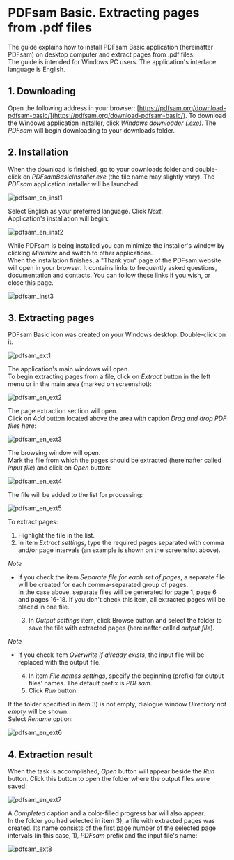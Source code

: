 # PDFsam Basic. Extracting pages from .pdf files

The guide explains how to install PDFsam Basic application (hereinafter PDFsam) on desktop computer and extract pages from .pdf files.  
The guide is intended for Windows PC users. The application's interface language is English.


## 1. Downloading
Open the following address in your browser: [https://pdfsam.org/download-pdfsam-basic/](https://pdfsam.org/download-pdfsam-basic/).
To download the Windows application installer, click _Windows downloader (.exe)_. The _PDFsam_ will begin downloading to your downloads folder. 

## 2. Installation
When the download is finished, go to your downloads folder and double-click on _PDFsamBasicInstaller.exe_ (the file name may slightly vary).
The _PDFsam_ application installer will be launched.

![pdfsam_en_inst1](https://github.com/vrbtm/tech_writing/blob/b54df565432fb649449220e66c80151fdc663c34/img/pdfsam_en_inst1.png)

Select English as your preferred language. Click _Next_.  
Application's installation will begin:

![pdfsam_en_inst2](https://github.com/vrbtm/tech_writing/blob/b54df565432fb649449220e66c80151fdc663c34/img/pdfsam_en_inst2.png)

While PDFsam is being installed you can minimize the installer's window by clicking _Minimize_ and switch to other applications.  
When the installation finishes, a "Thank you" page of the PDFsam website will open in your browser. It contains links to frequently asked questions, documentation and contacts. You can follow these links if you wish, or close this page.

![pdfsam_inst3](https://github.com/vrbtm/tech_writing/blob/b54df565432fb649449220e66c80151fdc663c34/img/pdfsam_inst3.png) 

## 3. Extracting pages
PDFsam Basic icon was created on your Windows desktop. Double-click on it.

![pdfsam_ext1](pdfsam_ext1.png) 

The application's main windows will open.  
To begin extracting pages from a file, click on _Extract_ button in the left menu or in the main area (marked on screenshot):

![pdfsam_en_ext2](https://github.com/vrbtm/tech_writing/blob/b54df565432fb649449220e66c80151fdc663c34/img/pdfsam_en_ext2.png)

The page extraction section will open.  
Click on _Add_ button located above the area with caption _Drag and drop PDF files here_:

![pdfsam_en_ext3](https://github.com/vrbtm/tech_writing/blob/b54df565432fb649449220e66c80151fdc663c34/img/pdfsam_en_ext3.png)

The browsing window will open.  
Mark the file from which the pages should be extracted (hereinafter called *input file*) and click on _Open_ button:

![pdfsam_en_ext4](https://github.com/vrbtm/tech_writing/blob/b54df565432fb649449220e66c80151fdc663c34/img/pdfsam_en_ext4.png)

The file will be added to the list for processing:

![pdfsam_en_ext5](https://github.com/vrbtm/tech_writing/blob/b54df565432fb649449220e66c80151fdc663c34/img/pdfsam_en_ext5.png)

To extract pages:

  1) Highlight the file in the list.
  2) In item _Extract settings_, type the required pages separated with comma and/or page intervals (an example is shown on the screenshot above).  

*Note*
- If you check the item _Separate file for each set of pages_, a separate file will be created for each comma-separated group of pages.  
In the case above, separate files will be generated for page 1, page 6 and pages 16-18. If you don't check this item, all extracted pages will be placed in one file.

  3) In _Output settings_ item, click Browse button and select the folder to save the file with extracted pages (hereinafter called *output file*).

*Note*
- If you check item _Overwrite if already exists_, the input file will be replaced with the output file.

  4) In item _File names settings_, specify the beginning (prefix) for output files' names. The default prefix is _PDFsam_.
  5) Click _Run_ button.

If the folder specified in item 3) is not empty, dialogue window _Directory not empty_ will be shown.  
Select _Rename_ option:

![pdfsam_en_ext6](https://github.com/vrbtm/tech_writing/blob/b54df565432fb649449220e66c80151fdc663c34/img/pdfsam_en_ext6.png)

## 4. Extraction result
When the task is accomplished, _Open_ button will appear beside the _Run_ button. Click this button to open the folder where the output files were saved:

![pdfsam_en_ext7](https://github.com/vrbtm/tech_writing/blob/b54df565432fb649449220e66c80151fdc663c34/img/pdfsam_en_ext7.png)

A _Completed_ caption and a color-filled progress bar will also appear.  
In the folder you had selected in item 3), a file with extracted pages was created. Its name consists of the first page number of the selected page intervals (in this case, 1), _PDFsam_ prefix and the input file's name:

![pdfsam_ext8](https://github.com/vrbtm/tech_writing/blob/b54df565432fb649449220e66c80151fdc663c34/img/pdfsam_ext8.png)